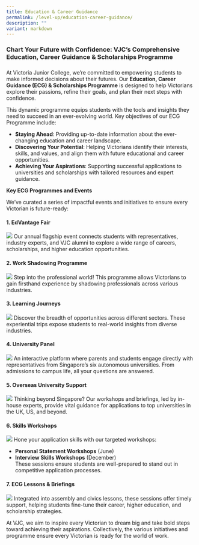 ```yaml
---
title: Education & Career Guidance
permalink: /level-up/education-career-guidance/
description: ""
variant: markdown
---
```

### **Chart Your Future with Confidence: VJC’s Comprehensive Education, Career Guidance & Scholarships Programme**
### 
At Victoria Junior College, we’re committed to empowering students to make informed decisions about their futures. Our **Education, Career Guidance (ECG) & Scholarships Programme** is designed to help Victorians explore their passions, refine their goals, and plan their next steps with confidence.

This dynamic programme equips students with the tools and insights they need to succeed in an ever-evolving world. Key objectives of our ECG Programme include:

*   **Staying Ahead**: Providing up-to-date information about the ever-changing education and career landscape.
*   **Discovering Your Potential**: Helping Victorians identify their interests, skills, and values, and align them with future educational and career opportunities.
*   **Achieving Your Aspirations**: Supporting successful applications to universities and scholarships with tailored resources and expert guidance.

**Key ECG Programmes and Events**

We’ve curated a series of impactful events and initiatives to ensure every Victorian is future-ready:

#### **1\. EdVantage Fair**  
![](/images/2024%20ECG/Edvantage%20Fair/IMG_2727.jpg)
Our annual flagship event connects students with representatives, industry experts, and VJC alumni to explore a wide range of careers, scholarships, and higher education opportunities.

#### **2\. Work Shadowing Programme**  
![](/images/2024%20ECG/84673db0_7ca5_4f89_bb72_0810a64c2c6c.jpg)
Step into the professional world! This programme allows Victorians to gain firsthand experience by shadowing professionals across various industries.

#### **3\. Learning Journeys** 
![](/images/2024%20ECG/Learning%20Journeys/b4ce8693_8456_433f_a981_ebc6822957a2.jpg)
Discover the breadth of opportunities across different sectors. These experiential trips expose students to real-world insights from diverse industries.

#### **4\. University Panel**  
![](/images/2024%20ECG/Uni%20Panel/IMG_8054.jpg)
An interactive platform where parents and students engage directly with representatives from Singapore’s six autonomous universities. From admissions to campus life, all your questions are answered.

#### **5\. Overseas University Support**  
![](/images/2024%20ECG/LSE%20visit%20to%20VJC/IMG_4487.jpg)
Thinking beyond Singapore? Our workshops and briefings, led by in-house experts, provide vital guidance for applications to top universities in the UK, US, and beyond.

#### **6\. Skills Workshops**  
![](/images/2024%20ECG/UK%20Application%20Workshop/95d22a8e_ae94_4534_b35c_1db52e389cd4.jpg)
Hone your application skills with our targeted workshops:

*   **Personal Statement Workshops** (June)
*   **Interview Skills Workshops** (December)  
    These sessions ensure students are well-prepared to stand out in competitive application processes.

#### **7\. ECG Lessons & Briefings**  
![](/images/ECG_Assembly.jpg)
Integrated into assembly and civics lessons, these sessions offer timely support, helping students fine-tune their career, higher education, and scholarship strategies.

At VJC, we aim to inspire every Victorian to dream big and take bold steps toward achieving their aspirations. Collectively, the various initiatives and programme ensure every Victorian is ready for the world of work.
